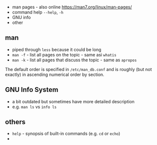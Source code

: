 - man pages - also online https://man7.org/linux/man-pages/
- command help `--help`, `-h`
- GNU info
- other


## man

- piped through `less` because it could be long
- `man -f` - list all pages on the topic - same asi `whatis`
- `man -k` - list all pages that discuss the topic - same as `apropos`

The default order is specified in `/etc/man_db.conf` and is roughly (but not exactly) in ascending numerical order by section.

## GNU Info System

- a bit outdated but sometimes have more detailed description
- e.g. `man ls` vs `info ls`


## others

- `help` - synopsis of  built-in commands (e.g. `cd` or `echo`)
- 
